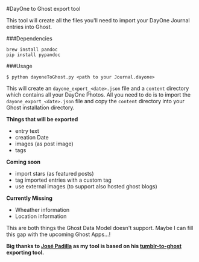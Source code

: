 #DayOne to Ghost export tool

This tool will create all the files you'll need to import your DayOne Journal entries into Ghost.

###Dependencies

```
brew install pandoc
pip install pypandoc
```


###Usage

```
$ python dayoneToGhost.py <path to your Journal.dayone>
```

This will create an `dayone_export_<date>.json` file and a `content` directory which contains all your DayOne Photos. All you need to do is to import the `dayone_export_<date>.json` file and copy the `content` directory into your Ghost installation directory.

**Things that will be exported**

* entry text
* creation Date
* images (as post image)
* tags

**Coming soon**

* import stars (as featured posts)
* tag imported entries with a custom tag
* use external images (to support also hosted ghost blogs)

**Currently Missing**

* Wheather information
* Location information

This are both things the Ghost Data Model doesn't support. Maybe I can fill this gap with the upcoming Ghost Apps...!

**Big thanks to [José Padilla](https://github.com/jpadilla) as my tool is based on his [tumblr-to-ghost](https://github.com/jpadilla/tumblr-to-ghost) exporting tool.**
